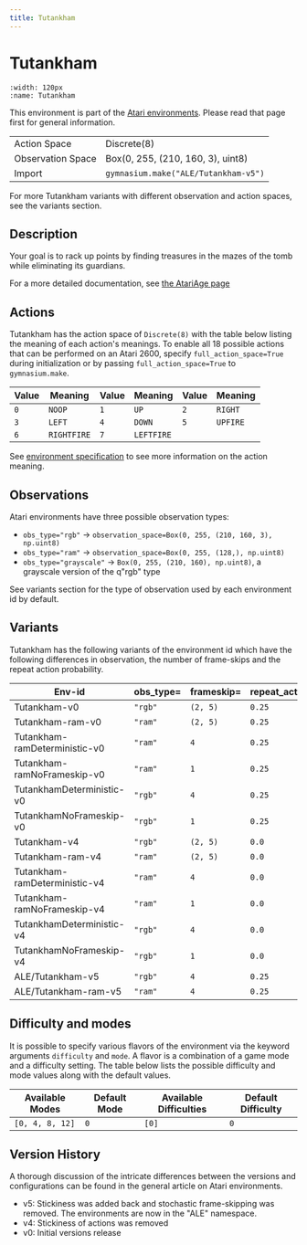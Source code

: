 ```yaml
---
title: Tutankham
---
```


# Tutankham

```{figure} ../../_static/videos/environments/tutankham.gif
:width: 120px
:name: Tutankham
```

This environment is part of the <a href='..'>Atari environments</a>. Please read that page first for general information.

|                   |                                      |
|-------------------|--------------------------------------|
| Action Space      | Discrete(8)                          |
| Observation Space | Box(0, 255, (210, 160, 3), uint8)    |
| Import            | `gymnasium.make("ALE/Tutankham-v5")` |

For more Tutankham variants with different observation and action spaces, see the variants section.

## Description

Your goal is to rack up points by finding treasures in the mazes of the tomb while eliminating its guardians.

For a more detailed documentation, see [the AtariAge page](https://atariage.com/manual_html_page.php?SoftwareLabelID=572)

## Actions

Tutankham has the action space of `Discrete(8)` with the table below listing the meaning of each action's meanings.
To enable all 18 possible actions that can be performed on an Atari 2600, specify `full_action_space=True` during
initialization or by passing `full_action_space=True` to `gymnasium.make`.

| Value   | Meaning     | Value   | Meaning    | Value   | Meaning   |
|---------|-------------|---------|------------|---------|-----------|
| `0`     | `NOOP`      | `1`     | `UP`       | `2`     | `RIGHT`   |
| `3`     | `LEFT`      | `4`     | `DOWN`     | `5`     | `UPFIRE`  |
| `6`     | `RIGHTFIRE` | `7`     | `LEFTFIRE` |         |           |

See [environment specification](../env-spec) to see more information on the action meaning.

## Observations

Atari environments have three possible observation types:

- `obs_type="rgb"` -> `observation_space=Box(0, 255, (210, 160, 3), np.uint8)`
- `obs_type="ram"` -> `observation_space=Box(0, 255, (128,), np.uint8)`
- `obs_type="grayscale"` -> `Box(0, 255, (210, 160), np.uint8)`, a grayscale version of the q"rgb" type

See variants section for the type of observation used by each environment id by default.

## Variants

Tutankham has the following variants of the environment id which have the following differences in observation,
the number of frame-skips and the repeat action probability.

| Env-id                        | obs_type=   | frameskip=   | repeat_action_probability=   |
|-------------------------------|-------------|--------------|------------------------------|
| Tutankham-v0                  | `"rgb"`     | `(2, 5)`     | `0.25`                       |
| Tutankham-ram-v0              | `"ram"`     | `(2, 5)`     | `0.25`                       |
| Tutankham-ramDeterministic-v0 | `"ram"`     | `4`          | `0.25`                       |
| Tutankham-ramNoFrameskip-v0   | `"ram"`     | `1`          | `0.25`                       |
| TutankhamDeterministic-v0     | `"rgb"`     | `4`          | `0.25`                       |
| TutankhamNoFrameskip-v0       | `"rgb"`     | `1`          | `0.25`                       |
| Tutankham-v4                  | `"rgb"`     | `(2, 5)`     | `0.0`                        |
| Tutankham-ram-v4              | `"ram"`     | `(2, 5)`     | `0.0`                        |
| Tutankham-ramDeterministic-v4 | `"ram"`     | `4`          | `0.0`                        |
| Tutankham-ramNoFrameskip-v4   | `"ram"`     | `1`          | `0.0`                        |
| TutankhamDeterministic-v4     | `"rgb"`     | `4`          | `0.0`                        |
| TutankhamNoFrameskip-v4       | `"rgb"`     | `1`          | `0.0`                        |
| ALE/Tutankham-v5              | `"rgb"`     | `4`          | `0.25`                       |
| ALE/Tutankham-ram-v5          | `"ram"`     | `4`          | `0.25`                       |

## Difficulty and modes

It is possible to specify various flavors of the environment via the keyword arguments `difficulty` and `mode`.
A flavor is a combination of a game mode and a difficulty setting. The table below lists the possible difficulty and mode values
along with the default values.

| Available Modes   | Default Mode   | Available Difficulties   | Default Difficulty   |
|-------------------|----------------|--------------------------|----------------------|
| `[0, 4, 8, 12]`   | `0`            | `[0]`                    | `0`                  |

## Version History

A thorough discussion of the intricate differences between the versions and configurations can be found in the general article on Atari environments.

* v5: Stickiness was added back and stochastic frame-skipping was removed. The environments are now in the "ALE" namespace.
* v4: Stickiness of actions was removed
* v0: Initial versions release
